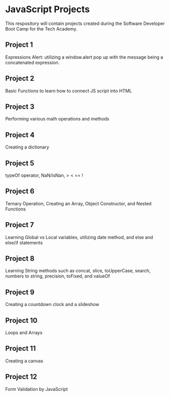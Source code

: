 # JavaScript Projects
This respository will contain projects created during the Software Developer Boot Camp for the Tech Academy.
## Project 1
Expressions Alert: utilizing a window.alert pop up with the message being a concatenated expression.
## Project 2
Basic Functions to learn how to connect JS script into HTML
## Project 3
Performing various math operations and methods
## Project 4
Creating a dictionary
## Project 5
typeOf operator, NaN/isNan, > < == !
## Project 6
Ternary Operation, Creating an Array, Object Constructor, and Nested Functions
## Project 7
Learning Global vs Local variables, utilizing date method, and else and else/if statements
## Project 8
Learning String methods such as concat, slice, toUpperCase, search, numbers to string, precision, toFixed, and valueOf
## Project 9
Creating a countdown clock and a slideshow
## Project 10
Loops and Arrays
## Project 11
Creating a canvas
## Project 12
Form Validation by JavaScript
